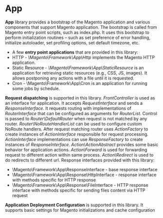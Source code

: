 # App

**App** library provides a bootstrap of the Magento application and various components that support Magento application. The bootstrap is called from Magento entry point scripts, such as index.php. It uses this bootstrap to perform initialization routines – such as set preference of error handling, initialize autoloader, set profiling options, set default timezone, etc.

 * A few **entry point applications** that are provided in this library:
  * HTTP - *\Magento\Framework\App\Http* implements the Magento HTTP application.
  * Static Resource - *\Magento\Framework\App\StaticResource* is an application for retrieving static resources (e.g., CSS, JS, images). It allows postponing any actions with a file until it is requested.
  * Cron - \Magento\Framework\App\Cron is an application for running some jobs by schedule.
  
**Request dispatching** is supported in this library. *FrontController* is used as an interface for application. It accepts *RequestInterface* and sends a *ResponseInterface*. It requests routing with implementations of *RouterInterface* that can be configured as arguments for *RouterList*. Control is passed to *Router\DefaultRouter* when request is not matched by any router. *Router\NoRouteHandlerList* can be used to configure custom NoRoute handlers. After request matching router uses *ActionFactory* to create instances of *ActionInterface* responsible for request processing. *ActionInterface* implementations can use *ResponseFactory* to create instances of *ResponseInterface*. *Action\ActionAbstract* provides some basic behavior for application actions. *Action\Forward* is used for forwarding request to different action within same process. *Action\Redirect* is used to do redirects to different url.  Response interfaces provided with this library:

  * \Magento\Framework\App\ResponseInterface - base response interface
  * \Magento\Framework\App\Response\HttpInterface - response interface with methods specific for HTTP response
  * \Magento\Framework\App\Response\FileInterface - HTTP response interface with methods specific for sending files content via HTTP request
  
**Application Deployment Configuration** is supported in this library. It supports basic settings for Magento initializations and cache configuration